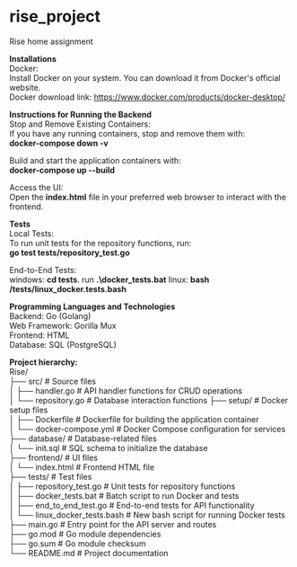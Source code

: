 # rise_project
Rise home assignment

**Installations**  
Docker:  
Install Docker on your system. You can download it from Docker's official website.  
Docker download link: https://www.docker.com/products/docker-desktop/  

**Instructions for Running the Backend**  
Stop and Remove Existing Containers:  
If you have any running containers, stop and remove them with:  
**docker-compose down -v**  

Build and start the application containers with:  
**docker-compose up --build**    

Access the UI:  
Open the **index.html** file in your preferred web browser to interact with the frontend.    

**Tests**  
Local Tests:  
To run unit tests for the repository functions, run:  
**go test tests/repository_test.go**    

End-to-End Tests:  
windows: **cd tests**. run **.\docker_tests.bat**
linux: **bash /tests/linux_docker.tests.bash** 

**Programming Languages and Technologies**  
Backend: Go (Golang)  
Web Framework: Gorilla Mux  
Frontend: HTML  
Database: SQL (PostgreSQL)    

**Project hierarchy:**  
Rise/  
├── src/ # Source files  
│ ├── handler.go # API handler functions for CRUD operations  
│ └── repository.go # Database interaction functions
├── setup/ # Docker setup files  
│ ├── Dockerfile # Dockerfile for building the application container  
│ └── docker-compose.yml # Docker Compose configuration for services  
├── database/ # Database-related files  
│ └── init.sql # SQL schema to initialize the database  
├── frontend/ # UI files  
│ └── index.html # Frontend HTML file  
├── tests/ # Test files  
│ ├── repository_test.go # Unit tests for repository functions  
│ ├── docker_tests.bat # Batch script to run Docker and tests  
│ ├── end_to_end_test.go # End-to-end tests for API functionality  
│ └── linux_docker_tests.bash # New bash script for running Docker tests  
├── main.go # Entry point for the API server and routes  
├── go.mod # Go module dependencies  
├── go.sum # Go module checksum  
└── README.md # Project documentation  

